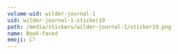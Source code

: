 ```yaml
---
volume-uid: wilder-journal-1
uid: wilder-journal-1-sticker19
path: /media/stickers/wilder-journal-1/sticker19.png
name: Book-faced
emoji: 🏳️
---
```

